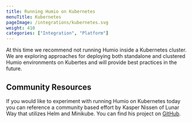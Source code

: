 ```yaml
---
title: Running Humio on Kubernetes
menuTitle: Kubernetes
pageImage: /integrations/kubernetes.svg
weight: 410
categories: ["Integration", "Platform"]
---
```


At this time we recommend not running Humio inside a Kubernetes cluster. We are exploring approaches for deploying both standalone and clustered Humio environments on Kubertes and will provide best practices in the future.

## Community Resources
If you would like to experiment with running Humio on Kubernetes today you can reference a community based effort by Kasper Nissen of Lunar Way that utilizes Helm and Minikube. You can find his project on [GitHub](https://github.com/kaspernissen/k8s-humio). 
